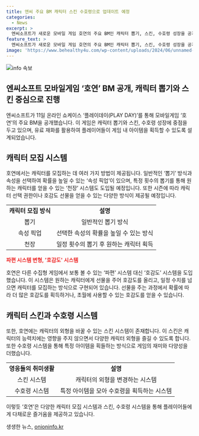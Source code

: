 ```yaml
---
title: 엔씨 주요 BM 캐릭터 스킨 수호령으로 업데이트 예정
categories:
  - News
excerpt: >
  엔씨소프트가 새로운 모바일 게임 호연의 주요 BM인 캐릭터 뽑기, 스킨, 수호령 성장을 공개했습니다. 게임은 다양한 방법으로 영웅을 모집하고, 선물을 주어 호감도를 높여 모집하는 시스템을 채택했습니다. 또한, 영웅의 취미생활을 나타내는 스킨이 유료로 판매되며, 수호령을 획득하기 위해서는 영옥을 모아야 합니다. 유료 재화를 통한 구매와 소모, 그리고 리롤 시스템을 통해 수호령을 성장시킬 수 있습니다. 플레이데이를 통해 공개된 이번 게임의 BM은 많은 이용자들에게 기대를 모으고 있습니다.
feature_text: >
  엔씨소프트가 새로운 모바일 게임 호연의 주요 BM인 캐릭터 뽑기, 스킨, 수호령 성장을 공개했습니다. 게임은 다양한 방법으로 영웅을 모집하고, 선물을 주어 호감도를 높여 모집하는 시스템을 채택했습니다. 또한, 영웅의 취미생활을 나타내는 스킨이 유료로 판매되며, 수호령을 획득하기 위해서는 영옥을 모아야 합니다. 유료 재화를 통한 구매와 소모, 그리고 리롤 시스템을 통해 수호령을 성장시킬 수 있습니다. 플레이데이를 통해 공개된 이번 게임의 BM은 많은 이용자들에게 기대를 모으고 있습니다.
image: 'https://www.behealthy4u.com/wp-content/uploads/2024/06/unnamed-file.png'
---
```


<p><img src="https://www.behealthy4u.com/wp-content/uploads/2024/06/unnamed-file.png" alt="info 속보" /></p>

<h2>엔씨소프트 모바일게임 ‘호연’ BM 공개, 캐릭터 뽑기와 스킨 중심으로 진행</h2>

<p data-ke-size="size16">엔씨소프트가 11일 온라인 쇼케이스 ‘플레이데이(PLAY DAY)’를 통해 모바일게임 ‘호연’의 주요 BM을 공개했습니다. 이 게임은 캐릭터 뽑기와 스킨, 수호령 성장에 중점을 두고 있으며, 유료 재화를 활용하여 플레이어들이 게임 내 아이템을 획득할 수 있도록 설계되었습니다.</p>

<h2 data-ke-size="size24">캐릭터 모집 시스템</h2>

<p data-ke-size="size16">호연에서는 캐릭터를 모집하는 데 여러 가지 방법이 제공됩니다. 일반적인 ‘뽑기’ 방식과 속성을 선택하여 확률을 높일 수 있는 ‘속성 픽업’이 있으며, 특정 횟수의 뽑기를 통해 원하는 캐릭터를 얻을 수 있는 ‘천장’ 시스템도 도입될 예정입니다. 또한 시즌에 따라 캐릭터 선택 권한이나 호감도 선물을 얻을 수 있는 다양한 방식이 제공될 예정입니다.</p>

<table>
  <tr>
    <td style="text-align: center; height: 17px;"><b>캐릭터 모집 방식</b></td>
    <td style="text-align: center; height: 17px;"><b>설명</b></td>
  </tr>
  <tr>
    <td style="text-align: center; height: 17px;">뽑기</td>
    <td style="text-align: center; height: 17px;">일반적인 뽑기 방식</td>
  </tr>
  <tr>
    <td style="text-align: center; height: 17px;">속성 픽업</td>
    <td style="text-align: center; height: 17px;">선택한 속성의 확률을 높일 수 있는 방식</td>
  </tr>
  <tr>
    <td style="text-align: center; height: 17px;">천장</td>
    <td style="text-align: center; height: 17px;">일정 횟수의 뽑기 후 원하는 캐릭터 획득</td>
  </tr>
</table>

<p><b><span style="color: #ee2323;">파편 시스템 변형, '호감도' 시스템</span></b></p>

<p data-ke-size="size16">호연은 다른 수집형 게임에서 보통 볼 수 있는 ‘파편’ 시스템 대신 ‘호감도’ 시스템을 도입했습니다. 이 시스템은 원하는 캐릭터에게 선물을 주어 호감도를 올리고, 일정 수치를 넘으면 캐릭터를 모집하는 방식으로 구현되어 있습니다. 선물을 주는 과정에서 확률에 따라 더 많은 호감도를 획득하거나, 초월에 사용할 수 있는 호감도를 얻을 수 있습니다.</p>

<h2 data-ke-size="size24">캐릭터 스킨과 수호령 시스템</h2>

<p data-ke-size="size16">또한, 호연에는 캐릭터의 외형을 바꿀 수 있는 스킨 시스템이 존재합니다. 이 스킨은 캐릭터의 능력치에는 영향을 주지 않으면서 다양한 캐릭터 외형을 즐길 수 있도록 합니다. 또한 수호령 시스템을 통해 특정 아이템을 획들하는 방식으로 게임의 재미와 다양성을 더했습니다.</p>

<table>
  <tr>
    <td style="text-align: center; height: 17px;"><b>영웅들의 취미생활</b></td>
    <td style="text-align: center; height: 17px;"><b>설명</b></td>
  </tr>
  <tr>
    <td style="text-align: center; height: 17px;">스킨 시스템</td>
    <td style="text-align: center; height: 17px;">캐릭터의 외형을 변경하는 시스템</td>
  </tr>
  <tr>
    <td style="text-align: center; height: 17px;">수호령 시스템</td>
    <td style="text-align: center; height: 17px;">특정 아이템을 모아 수호령을 획득하는 시스템</td>
  </tr>
</table>

<p data-ke-size="size16">이렇듯 ‘호연’은 다양한 캐릭터 모집 시스템과 스킨, 수호령 시스템을 통해 플레이어들에게 다채로운 즐거움을 제공하고 있습니다.</p>
생생한 뉴스, <a href="https://onioninfo.kr" rel="dofollow">onioninfo.kr</a>


